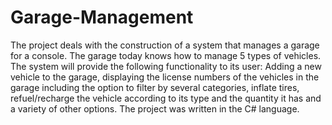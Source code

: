 # Garage-Management
The project deals with the construction of a system that manages a garage for a console.
The garage today knows how to manage 5 types of vehicles.
The system will provide the following functionality to its user:
Adding a new vehicle to the garage, displaying the license numbers of the vehicles in the garage including the option to filter by several categories,
inflate tires, refuel/recharge the vehicle according to its type and the quantity it has and a variety of other options.
The project was written in the C# language.
